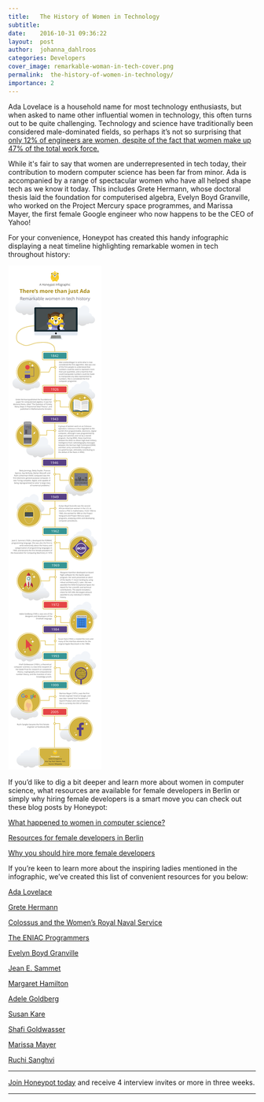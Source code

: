 ```yaml
---
title:   The History of Women in Technology
subtitle:
date:    2016-10-31 09:36:22
layout:  post
author:  johanna_dahlroos
categories: Developers
cover_image: remarkable-woman-in-tech-cover.png
permalink:  the-history-of-women-in-technology/
importance: 2
---
```


Ada Lovelace is a household name for most technology enthusiasts, but when asked to name other influential women in technology, this often turns out to be quite challenging. Technology and science have traditionally been considered male-dominated fields, so perhaps it’s not so surprising that [only 12% of engineers are women, despite of the fact that women make up 47% of the total work force.](http://www.computerscience.org/resources/women-in-computer-science/)

<!--more--> 

While it's fair to say that women are underrepresented in tech today, their contribution to modern computer science has been far from minor. Ada is accompanied by a range of spectacular women who have all helped shape tech as we know it today. This includes Grete Hermann, whose doctoral thesis laid the foundation for computerised algebra, Evelyn Boyd Granville, who worked on the Project Mercury space programmes, and Marissa Mayer, the first female Google engineer who now happens to be the CEO of Yahoo!


For your convenience, Honeypot has created this handy infographic displaying a neat timeline highlighting remarkable women in tech throughout history: 


![remarkable-woman-in-tech.svg](/assets/images/remarkable-woman-in-tech.svg)


If you’d like to dig a bit deeper and learn more about women in computer science, what resources are available for female developers in Berlin or simply why hiring female developers is a smart move you can check out these blog posts by Honeypot:


[What happened to women in computer science?](http://blog.honeypot.io/what-happened-to-women-in-computer-science-infographic)


[Resources for female developers in Berlin](http://blog.honeypot.io/resources-for-female-developers-in-berlin/)

	
[Why you should hire more female developers](http://blog.honeypot.io/why-you-should-hire-more-female-developers/)


If you’re keen to learn more about the inspiring ladies mentioned in the infographic, we’ve created this list of convenient resources for you below: 


[Ada Lovelace](http://findingada.com/shop/a-passion-for-science-stories-of-discovery-and-invention/ada-lovelace-victorian-computing-visionary/)


[Grete Hermann](http://www.academia.edu/7818454/Grete_Hermann_Mathematician_Philosopher_and_Physicist)


[Colossus and the Women’s Royal Naval Service](http://www.techrepublic.com/article/the-women-who-helped-crack-nazi-codes-at-bletchley-park/)


[The ENIAC Programmers](http://eniacprogrammers.org/)


[Evelyn Boyd Granville](http://www.encyclopedia.com/people/history/historians-miscellaneous-biographies/evelyn-boyd-granville)


[Jean E. Sammet](https://www.ncwit.org/profile/jean-sammet)


[Margaret Hamilton](https://www.wired.com/2015/10/margaret-hamilton-nasa-apollo/)


[Adele Goldberg](https://www.youtube.com/watch?v=IGNiH85PLVg)


[Susan Kare](http://kare.com/about/)


[Shafi Goldwasser](http://amturing.acm.org/award_winners/goldwasser_8627889.cfm)


[Marissa Mayer](http://www.biography.com/people/marissa-mayer-20902689)


[Ruchi Sanghvi](http://www.bbc.com/news/technology-23881936) 

* * * 


[Join Honeypot today](https://app.honeypot.io/users/sign_up?utm_source=blog&utm_medium=organic&utm_term=e&utm_content=161004&utm_campaign=dev-no) and receive 4 interview invites or more in three weeks. 

* * * 